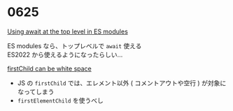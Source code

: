 # 0625

[Using await at the top level in ES modules](https://allthingssmitty.com/2025/06/16/using-await-at-the-top-level-in-es-modules/)

ES modules なら、トップレベルで `await` 使える  
ES2022 から使えるようになったらしい...

[firstChild can be white space](https://frontendmasters.com/blog/firstchild-can-be-white-space/)

- JS の `firstChild` では、エレメント以外 ( コメントアウトや空行 ) が対象になってしまう
- `firstElementChild` を使うべし
